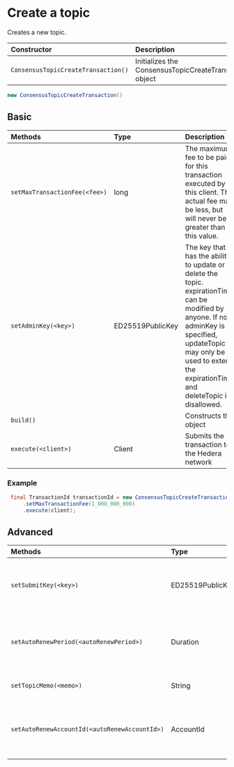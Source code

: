 # Create a topic

Creates a new topic.

| Constructor | Description |
| :--- | :--- |
| `ConsensusTopicCreateTransaction()` | Initializes the ConsensusTopicCreateTransaction object |

```java
new ConsensusTopicCreateTransaction()
```

## Basic

| Methods | Type | Description |
| :--- | :--- | :--- |
| `setMaxTransactionFee(<fee>)` | long | The maximum fee to be paid for this transaction executed by this client. The actual fee may be less, but will never be greater than this value. |
| `setAdminKey(<key>)` | ED25519PublicKey | The key that has the ability to update or delete the topic. expirationTime can be modified by anyone. If no adminKey is specified, updateTopic may only be used to extend the expirationTime, and deleteTopic is disallowed. |
| `build()` |  | Constructs the object |
| `execute(<client>)` | Client | Submits the transaction to the Hedera network |

### Example

```java
 final TransactionId transactionId = new ConsensusTopicCreateTransaction()
     .setMaxTransactionFee(1_000_000_000)
     .execute(client);
```

## Advanced

<table>
  <thead>
    <tr>
      <th style="text-align:left">Methods</th>
      <th style="text-align:left">Type</th>
      <th style="text-align:left">Descriptopm</th>
    </tr>
  </thead>
  <tbody>
    <tr>
      <td style="text-align:left"><code>setSubmitKey(&lt;key&gt;)</code>
      </td>
      <td style="text-align:left">ED25519PublicKey</td>
      <td style="text-align:left">Access control for submitMessage. If this property is not set, no access
        control is performed on ConsensusService.submitMessage (all submissions
        aloud).</td>
    </tr>
    <tr>
      <td style="text-align:left"><code>setAutoRenewPeriod(&lt;autoRenewPeriod&gt;)</code>
      </td>
      <td style="text-align:left">Duration</td>
      <td style="text-align:left">
        <p>The initial lifetime of the topic and the amount of time to attempt to
          extend the topic&apos;s lifetime by</p>
        <p><em>Not currently supported</em>
        </p>
      </td>
    </tr>
    <tr>
      <td style="text-align:left"><code>setTopicMemo(&lt;memo&gt;)</code>
      </td>
      <td style="text-align:left">String</td>
      <td style="text-align:left">Short publicly visible memo about the topic. No guarantee of uniqueness.</td>
    </tr>
    <tr>
      <td style="text-align:left"><code>setAutoRenewAccountId(&lt;autoRenewAccountId&gt;)</code>
      </td>
      <td style="text-align:left">AccountId</td>
      <td style="text-align:left">
        <p>Optional account to be used at the topic&apos;s expirationTime to extend
          the life of the topic</p>
        <p><em>Not currently supported</em>
        </p>
      </td>
    </tr>
  </tbody>
</table>